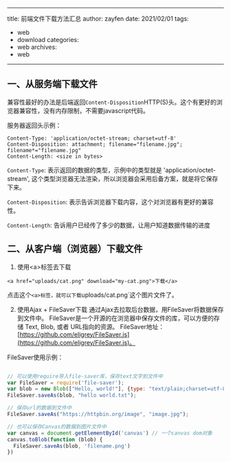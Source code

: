 -----
title: 前端文件下载方法汇总
author: zayfen
date: 2021/02/01
tags:
- web
- download
categories:
- web
archives:
- web
-----


## 一、从服务端下载文件
兼容性最好的办法是后端返回`Content-Disposition`HTTP(S)头。这个有更好的浏览器兼容性，没有内存限制，不需要javascript代码。

服务器返回头示例：
```
Content-Type: 'application/octet-stream; charset=utf-8'
Content-Disposition: attachment; filename="filename.jpg"; filename*="filename.jpg"
Content-Length: <size in bytes>
```

`Content-Type`: 表示返回的数据的类型，示例中的类型就是 'application/octet-stream', 这个类型浏览器无法渲染，所以浏览器会采用后备方案，就是将它保存下来。

`Content-Disposition`: 表示告诉浏览器下载内容，这个对浏览器有更好的兼容性。

`Content-Length`: 告诉用户已经传了多少的数据，让用户知道数据传输的进度

<!-- more -->

## 二、从客户端（浏览器）下载文件

1. 使用&lt;a&gt;标签去下载
```
<a href="uploads/cat.png" download="my-cat.png">下载</a>
```
点击这个`<a>标签，就可以下载`uploads/cat.png`这个图片文件了。

2. 使用Ajax + FileSaver下载
通过Ajax去拉取后台数据，用FileSaver将数据保存到文件中。 
FileSaver是一个开源的在浏览器中保存文件的库，可以方便的存储 Text, Blob, 或者 URL指向的资源。
FileSaver地址： [https://github.com/eligrey/FileSaver.js](https://github.com/eligrey/FileSaver.js)。


FileSaver使用示例：
```javascript

// 可以使用require导入file-saver库，保存text文字到文件中
var FileSaver = require('file-saver');
var blob = new Blob(["Hello, world!"], {type: "text/plain;charset=utf-8"});
FileSaver.saveAs(blob, "hello world.txt");

// 保存url的数据到文件中
FileSaver.saveAs("https://httpbin.org/image", "image.jpg");

// 也可以保存Canvas的数据到图片文件中
var canvas = document.getElementById('canvas') // 一个canvas dom对象
canvas.toBlob(function (blob) {
  FileSaver.saveAs(blob, 'filename.png')
})
```